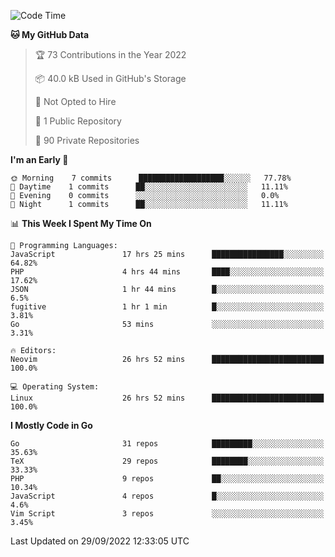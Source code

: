 
<!--START_SECTION:waka-->
![Code Time](http://img.shields.io/badge/Code%20Time-2%2C619%20hrs%2051%20mins-blue)

**🐱 My GitHub Data** 

> 🏆 73 Contributions in the Year 2022
 > 
> 📦 40.0 kB Used in GitHub's Storage 
 > 
> 🚫 Not Opted to Hire
 > 
> 📜 1 Public Repository 
 > 
> 🔑 90 Private Repositories  
 > 
**I'm an Early 🐤** 

```text
🌞 Morning    7 commits      ███████████████████░░░░░░   77.78% 
🌆 Daytime    1 commits      ██░░░░░░░░░░░░░░░░░░░░░░░   11.11% 
🌃 Evening    0 commits      ░░░░░░░░░░░░░░░░░░░░░░░░░   0.0% 
🌙 Night      1 commits      ██░░░░░░░░░░░░░░░░░░░░░░░   11.11%

```


📊 **This Week I Spent My Time On** 

```text
💬 Programming Languages: 
JavaScript               17 hrs 25 mins      ████████████████░░░░░░░░░   64.82% 
PHP                      4 hrs 44 mins       ████░░░░░░░░░░░░░░░░░░░░░   17.62% 
JSON                     1 hr 44 mins        █░░░░░░░░░░░░░░░░░░░░░░░░   6.5% 
fugitive                 1 hr 1 min          █░░░░░░░░░░░░░░░░░░░░░░░░   3.81% 
Go                       53 mins             ░░░░░░░░░░░░░░░░░░░░░░░░░   3.31%

🔥 Editors: 
Neovim                   26 hrs 52 mins      █████████████████████████   100.0%

💻 Operating System: 
Linux                    26 hrs 52 mins      █████████████████████████   100.0%

```

**I Mostly Code in Go** 

```text
Go                       31 repos            █████████░░░░░░░░░░░░░░░░   35.63% 
TeX                      29 repos            ████████░░░░░░░░░░░░░░░░░   33.33% 
PHP                      9 repos             ██░░░░░░░░░░░░░░░░░░░░░░░   10.34% 
JavaScript               4 repos             █░░░░░░░░░░░░░░░░░░░░░░░░   4.6% 
Vim Script               3 repos             ░░░░░░░░░░░░░░░░░░░░░░░░░   3.45%

```



 Last Updated on 29/09/2022 12:33:05 UTC
<!--END_SECTION:waka-->
